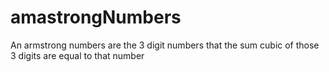 # amastrongNumbers
An armstrong numbers are the 3 digit numbers that the sum cubic of those 3 digits are equal to that number
